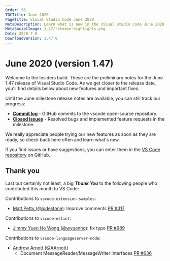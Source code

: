 ```yaml
---
Order: 56
TOCTitle: June 2020
PageTitle: Visual Studio Code June 2020
MetaDescription: Learn what is new in the Visual Studio Code June 2020 Release (1.47)
MetaSocialImage: 1_47/release-highlights.png
Date: 2020-7-8
DownloadVersion: 1.47.0
---
```

# June 2020 (version 1.47)

<!-- DOWNLOAD_LINKS_PLACEHOLDER -->

Welcome to the Insiders build. These are the preliminary notes for the June 1.47 release of Visual Studio Code. As we get closer to the release date, you'll find details below about new features and important fixes.

Until the June milestone release notes are available, you can still track our progress:

* **[Commit log](https://github.com/Microsoft/vscode/commits/master)** - GitHub commits to the vscode open-source repository.
* **[Closed issues](https://github.com/Microsoft/vscode/issues?q=is%3Aissue+milestone%3A%22June+2020%22+is%3Aclosed)** - Resolved bugs and implemented feature requests in the milestone.

We really appreciate people trying our new features as soon as they are ready, so check back here often and learn what's new.

If you find issues or have suggestions, you can enter them in the [VS Code repository](https://github.com/Microsoft/vscode/issues) on GitHub.

## Thank you

Last but certainly not least, a big *__Thank You__* to the following people who contributed this month to VS Code:

Contributions to `vscode-extension-samples`:

* [Matt Petty (@lodestone)](https://github.com/lodestone): Improve comments [PR #317](https://github.com/microsoft/vscode-extension-samples/pull/317)


Contributions to `vscode-eslint`:

* [Jimmy Yuen Ho Wong (@wyuenho)](https://github.com/wyuenho): fix typo [PR #989](https://github.com/microsoft/vscode-eslint/pull/989)

Contributions to `vscode-languageserver-node`:

* [Andrew Arnott (@AArnott)](https://github.com/AArnott)
  * Document MessageReader/MessageWriter interfaces [PR #636](https://github.com/microsoft/vscode-languageserver-node/pull/636)

<!-- In-product release notes styles.  Do not modify without also modifying regex in gulpfile.common.js -->
<a id="scroll-to-top" role="button" title="Scroll to top" aria-label="scroll to top" href="#"><span class="icon"></span></a>
<link rel="stylesheet" type="text/css" href="css/inproduct_releasenotes.css"/>